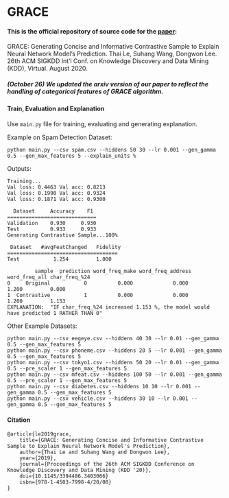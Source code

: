 # GRACE

#### This is the official repository of source code for the [paper](http://pike.psu.edu/publications/kdd20-grace.pdf):

GRACE: Generating Concise and Informative Contrastive Sample to Explain Neural Network Model’s Prediction. Thai Le, Suhang Wang, Dongwon Lee. 26th ACM SIGKDD Int’l Conf. on Knowledge Discovery and Data Mining (KDD), Virtual. August 2020.

##### (October 26) We updated the arxiv version of our paper to reflect the handling of categorical features of GRACE algorithm.

#### Train, Evaluation and Explanation
Use `main.py` file for training, evaluating and generating explanation.

Example on Spam Detection Dataset:
```
python main.py --csv spam.csv --hiddens 50 30 --lr 0.001 --gen_gamma 0.5 --gen_max_features 5 --explain_units %
```

Outputs:
```
Training...
Val loss: 0.4463 Val acc: 0.8213
Val loss: 0.1990 Val acc: 0.9324
Val loss: 0.1871 Val acc: 0.9300

  Dataset     Accuracy    F1
=============================
Validation    0.930     0.930
Test          0.933     0.933
Generating Contrastive Sample...100%

 Dataset   #avgFeatChanged   Fidelity
====================================
Test           1.254         1.000

         sample  prediction word_freq_make word_freq_address word_freq_all char_freq_%24
0     Original           0          0.000             0.000         1.200         0.000
1  Contrastive           1          0.000             0.000         1.200         1.153
EXPLANATION:  "IF char_freq_%24 increased 1.153 %, the model would have predicted 1 RATHER THAN 0"
```

Other Example Datasets:
```
python main.py --csv eegeye.csv --hiddens 40 30 --lr 0.01 --gen_gamma 0.5 --gen_max_features 5
python main.py --csv phoneme.csv --hiddens 20 5 --lr 0.001 --gen_gamma 0.5 --gen_max_features 5
python main.py --csv tokyo1.csv --hiddens 50 20 --lr 0.01 --gen_gamma 0.5 --pre_scaler 1 --gen_max_features 5
python main.py --csv mfeat.csv --hiddens 100 50 --lr 0.001 --gen_gamma 0.5 --pre_scaler 1 --gen_max_features 5
python main.py --csv diabetes.csv --hiddens 10 10 --lr 0.001 --gen_gamma 0.5 --gen_max_features 5
python main.py --csv vehicle.csv --hiddens 30 10 --lr 0.001 --gen_gamma 0.5 --gen_max_features 5
```

#### Citation
```
@article{le2019grace,
    title={GRACE: Generating Concise and Informative Contrastive Sample to Explain Neural Network Model's Prediction},
    author={Thai Le and Suhang Wang and Dongwon Lee},
    year={2019},
    journal={Proceedings of the 26th ACM SIGKDD Conference on Knowledge Discovery and Data Mining (KDD '20)},
    doi={10.1145/3394486.3403066}
    isbn={978-1-4503-7998-4/20/08}
}
```

